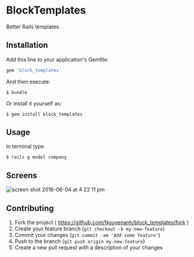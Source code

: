 # BlockTemplates
Better Rails templates.

## Installation

Add this line to your application's Gemfile:

```ruby
gem 'block_templates'
```

And then execute:

    $ bundle

Or install it yourself as:

    $ gem install block_templates

## Usage

In terminal type.

`$ rails g model company`


## Screens
![screen shot 2016-06-04 at 4 22 11 pm](https://cloud.githubusercontent.com/assets/7424863/15798816/ae3654da-2a70-11e6-837a-4a410d02c7be.png)
## Contributing

1. Fork the project ( https://github.com/Nguyenanh/block_templates/fork )
2. Create your feature branch (`git checkout -b my-new-feature`)
3. Commit your changes (`git commit -am 'Add some feature'`)
4. Push to the branch (`git push origin my-new-feature`)
5. Create a new pull request with a description of your changes

